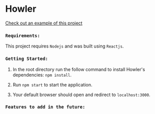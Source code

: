 # Howler

[Check out an example of this project](http://https://howler-react.herokuapp.com/)

### `Requirements:`
This project requires ```Nodejs``` and was built using ```Reactjs```.

### `Getting Started:`
1.  In the root directory run the follow command to install Howler's dependencies:
      ```npm install```.
      
2.  Run ```npm start``` to start the application.

3.  Your default browser should open and redirect to ```localhost:3000```.

### `Features to add in the future:`
